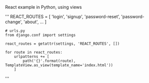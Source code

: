 React example in Python, using views

'''
	REACT_ROUTES = [
	    'login',
	    'signup',
	    'password-reset',
	    'password-change',
	    'about',
	    ...
	]

	# urls.py
	from django.conf import settings

	react_routes = getattr(settings, 'REACT_ROUTES', [])

	for route in react_routes:
	    urlpatterns += [
	        path('{}'.format(route), TemplateView.as_view(template_name='index.html'))
	    ]
'''